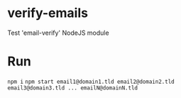 # verify-emails
Test 'email-verify' NodeJS module

# Run
`npm i`
`npm start email1@domain1.tld email2@domain2.tld email3@domain3.tld ... emailN@domainN.tld`
